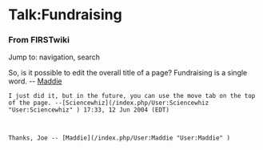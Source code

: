 # Talk:Fundraising

### From FIRSTwiki

Jump to: navigation, search

So, is it possible to edit the overall title of a page? Fundraising is a
single word. -- [Maddie](/index.php/User:Maddie "User:Maddie" )

    I just did it, but in the future, you can use the move tab on the top of the page. --[Sciencewhiz](/index.php/User:Sciencewhiz "User:Sciencewhiz" ) 17:33, 12 Jun 2004 (EDT) 

    

    Thanks, Joe -- [Maddie](/index.php/User:Maddie "User:Maddie" )

